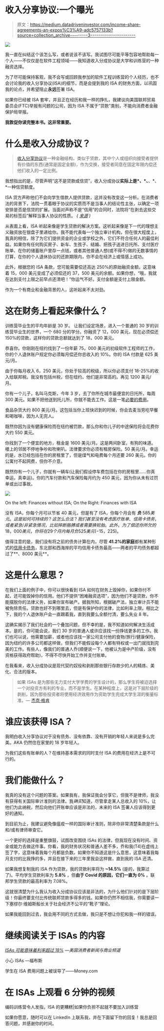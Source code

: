 # 收入分享协议:一个曝光

> 原文：<https://medium.datadriveninvestor.com/income-share-agreements-an-expos%C3%A9-adc5757133b?source=collection_archive---------3----------------------->

![](img/bb3da31106b438b063cc0def20325f35.png)

我一直在纠结这个该怎么写，或者说该不该写。我试图尽可能平等包容地帮助每一个人——不仅仅是在软件工程领域——我知道收入分成协议是大学和训练营的一种融资选择。

为了尽可能保持客观，我不会写或回顾我参加的软件工程训练营的个人经历，也不会讨论我的收入分享协议(ISA)的细节，而是会提到我的 ISA 的财务方面，以巩固我的论点，并希望阻止**永远**签署 ISA。

如果你已经被 ISA 套牢，并且正在经历和我一样的挣扎，我建议向美国联邦贸易委员会(FTC)举报有问题的公司，因为 ISA 不属于“贷款”类别，不能向消费者金融保护局举报。

**我敦促你读完整本书。这非常重要。**

# 什么是收入分成协议？

> [收入分享协议](https://en.wikipedia.org/wiki/Income_share_agreement)是一种金融结构，类似于贷款，其中个人或组织向接受者提供有价值的东西(通常是固定金额)，作为交换，接受者同意在固定年限内偿还他们收入的一定比例。

我想指出的是，尽管声明“这不是贷款或信贷”，收入分成协议**实际上是*、*、**、*、*一种信贷额度。

ISA 贷方声称他们不会向学生借款人提供贷款，这并没有改变这一分析。在消费者法的背景下，法院一贯着眼于协议的实质而不是当事人的结论性主张，以确定一项安排是否是信贷的扩展。当面对声称不是“信用”的合同时，法院将“在剥去这些交易的标签后”解释当事人协议的性质。 *(* [*来源*](https://protectborrowers.org/wp-content/uploads/2020/07/Pearl.Shearer_Credit-By-Any-Other-Name.pdf) *)*

从表面上看，ISA 听起来像是学生贷款的解决方案。这听起来像是下一代的理想主义融资放在银盘子里递给你。我不能代表每一个独立审计机构，但在很大程度上，我真的相信，除了为它们提供资金的企业或学校之外，它们不符合任何人的最佳利益。如果你有任何购买房子、新车、生孩子、结婚、把孩子送进日托所、支付医疗账单、在你的储蓄账户里存一点钱，或者其他普通人想(或不得不)做的无数事情的打算，在你的个人退休协议的还款期限内，你不会在经济上或情感上成功。

此外，根据您的 ISA 条款，您可能需要偿还高达 250%的原始融资金额。这意味着 15，000 美元变成了必须偿还的 37，500 美元的余额。如果你想，“哦，我就在达到支付上限之前早点还清吧！”你运气不好。支付金额是支付上限金额。

作为一个有商业和金融背景的人，这听起来不太对劲。

# 这在财务上看起来像什么？

训练营毕业生的平均年龄是 30 岁。
让我们设定场景，进入一个普通的 30 岁的训练营毕业生的世界，一个 680 分的学分。你融资了 12，000 美元，现在必须偿还 150%的贷款，这样你的贷款总额就达到了 18，000 美元。

恭喜你。你刚刚在纽约找到了一份年薪 75，000 美元的初级软件工程师的工作，你的个人退休账户规定你必须每月偿还你总收入的 10%。你的 ISA 付款是 625 美元/月。

由于你每月收入 6，250 美元，你处于较高的税级，所以你必须支付 18-25%的收入给联邦税。我没有包括州税，但在纽约，他们是非常高的。再见 1200 美元/月。

你有一个儿子，名叫马克斯，今年 3 岁，去了你所在城市最便宜的日托所，每周 300 美元。如果不把他送到托儿所，你就不能去工作。这是一笔[必要的费用](https://www.law.cornell.edu/cfr/text/22/17.6)。

食品杂货大约 800 美元/月。这包括当你上班快迟到的时候，你会去麦当劳吃早餐和喝咖啡，因为人无完人。

既然你因为没有健康保险而在纽约被罚款，那么你和你儿子的中途保险将会花费你大约 550 美元。

你找到了一个便宜的地方，租金是 1600 美元/月。这是两间卧室，有狗的味道。楼上的邻居不停地争吵和吹喇叭。法律要求你必须有租房保险。50 美元/月。幸运的是，水已经包括在你的房租里了，但是煤气和电费每个月还要 260 美元。你的公寓付不起网费，但你不介意。

既然你有一个儿子，你就有一辆车(让我们假设停车费包括在你的房租里……你真幸运，真幸运)。你的汽车付款和汽车保险每月约为 450 美元，因为你从未有过罚单或出过事故。

![](img/5a368339509a2e77620bbded183e3d6f.png)

On the left: Finances without ISA; On the Right: Finances with ISA

没有 ISA，你每个月可以节省 40 美元，但是有了 ISA，你每个月会有 ***负*** $585 美元。这是如何可持续的？这怎么合法？我们甚至没有考虑医疗账单、信用卡债务，或者紧急/非紧急情况，比如摔断胳膊或者需要换轮胎。此外，为了偿还你所欠的 18，000 美元，你将在 29 个月内每月负 525 美元(-$15，225)。

值得注意的是，我们没有将之前的债务计算在内，尽管 **41.2%的家庭**都有某种形式的[信用卡债务](https://www.valuepenguin.com/average-credit-card-debt)，东北部和西海岸的平均信用卡债务最高——两者的平均债务都超过了**、8000 美元**。

# 这是什么意思？

在我们上面的例子中，你可以很快看到 ISA 如何在财务上毁掉你，如果你付不起，还可能毁掉你的信用。他们不提供“困难融资选项”，因为他们不是贷款，你不能摆脱你的法律义务，如果你宣布破产。据我所知，根据破产法，独立审计员不能被免除责任。贷款也好不到哪里去，但是有保护你的法律，比如利率上限。相比之下，我的个人退休账户会一直跟着我，直到我要么全额付清，要么失业 8 年。

这确实揭示了我们社会的一个叠加问题，但不幸的是，我不知道如何解决生活成本。是的，你可能会说，我们 30 岁的普通人或许应该找一份挣钱更多的工作。我们也可以说，他需要加薪，或者他应该找一家公司支付他的食物/旅行/健康保险，因为纽约的许多公司都这样做，但我们不能假设每个人都有特权或一出门就找到完美的工作。有些人，像我们的普通人乔(顺便说一下，他被认为是中产阶级，没有资格获得政府帮助)，不得不尽快开始工作并支付账单。

在我看来，收入分成协议是现代契约奴役和剥削那些银行存款少的人的精炼、美化、合法的版本。

> 如果 ISAs 是为那些无力支付大学学费的学生设计的，那么学生将被迫选择一个对投资方有利的专业，而不是学生。在某种程度上，这是对下层阶级的剥削，因为那些投资者将使用经济效用作为资助学生完成大学生涯的衡量标准。— [杰克·格肯](https://www.purdueexponent.org/opinion/article_a1ab734e-fe61-536f-b5c7-9d05667aa17e.html)

# 谁应该获得 ISA？

我明白收入分享协议对于没有债务、没有依靠、没有开销的年轻人来说是多么完美。AKA 仍然住在家里的 18 岁年轻人。

为我们这些有账单的人？在维持基本需求的同时支付 ISA 的费用在经济上是不可行的。

# 我们能做什么？

我真的没有这个问题的答案。如果我有，我保证我会分享它，但我不是律师，我没有获得有关国际审计准则的法律。我*确实*知道，尽管拿走某人总收入的 10%，让他们为此纳税，然后向他们开账单应该是非法的，未来的 ISA 签署人应该得到更好的通知。

到目前为止，我建议避免像瘟疫一样的国际审计准则，除非你非常清楚条款是什么和/或有律师审查它。

一个更好的选择是重整旗鼓，试图改变围绕 ISAs 的法律，但我现在没有时间、资金或能力去做这件事。你看，我的财务状况和普通人差不多，乔和我(T4)在虚线上签了字，这意味着我每个月都是负数。如果你不知道这是什么意思，这意味着我每月支付的比我挣的多，并且在接下来的三年里我会这样做，直到我的 ISA 还清。

如果我想复制我的 ISA 作为贷款，我的贷款利率将为 **~14.5%** (是的，我算过了)。平均学生贷款利率为 **5.8%** ，但**由于 Covid 的原因，它们一直为 0%** 。联邦学生贷款的最高利率为 7.08%。

这就很清楚为什么我认为收入分成协议应该是非法的，为什么他们针对的是下层阶级！你最终要支付比传统联邦贷款多得多的钱。如果你仍然不相信我，你需要读一下塞缪尔·维姆斯船长关于社会经济不公平的“靴子”理论。

如果我能回到过去，我会用不同的方式去做，我只是不想让你犯和我一样的错误。

# 继续阅读关于 ISAs 的内容

[*ISAs 可能意味着利率超过 18%*](https://www.cnbc.com/2019/08/25/income-sharing-agreements-could-cost-students-more-than-loans.html) *—美国消费者新闻与商业频道*

小心 ISAs —福布斯

学生在 ISA 费用问题上被误导了——Money.com

# 在 ISAs 上观看 6 分钟的视频

编码训练营令人发指，ISA 的更糟糕|如果你负担不起就不要加入训练营

如果你愿意，随时可以在 LinkedIn 上联系我，并在下面留下你的回复！我总是回答问题，并感谢你的时间。
